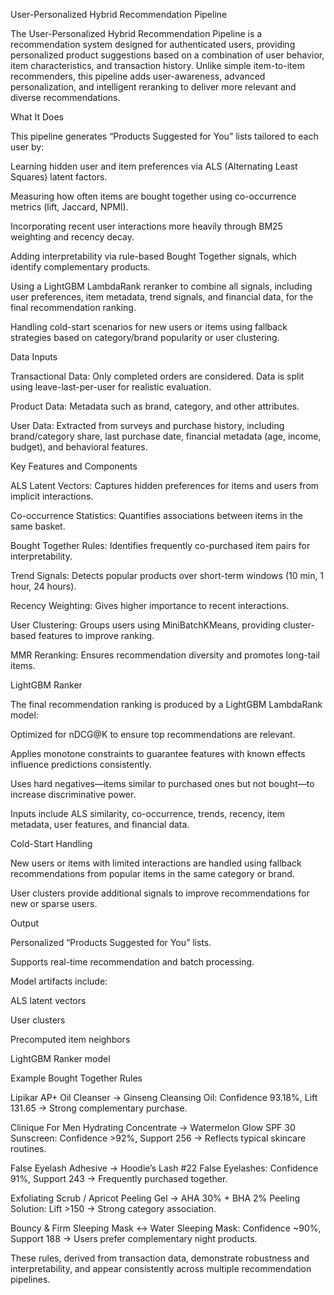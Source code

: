 User-Personalized Hybrid Recommendation Pipeline

The User-Personalized Hybrid Recommendation Pipeline is a recommendation system designed for authenticated users, providing personalized product suggestions based on a combination of user behavior, item characteristics, and transaction history. Unlike simple item-to-item recommenders, this pipeline adds user-awareness, advanced personalization, and intelligent reranking to deliver more relevant and diverse recommendations.

What It Does

This pipeline generates “Products Suggested for You” lists tailored to each user by:

Learning hidden user and item preferences via ALS (Alternating Least Squares) latent factors.

Measuring how often items are bought together using co-occurrence metrics (lift, Jaccard, NPMI).

Incorporating recent user interactions more heavily through BM25 weighting and recency decay.

Adding interpretability via rule-based Bought Together signals, which identify complementary products.

Using a LightGBM LambdaRank reranker to combine all signals, including user preferences, item metadata, trend signals, and financial data, for the final recommendation ranking.

Handling cold-start scenarios for new users or items using fallback strategies based on category/brand popularity or user clustering.

Data Inputs

Transactional Data: Only completed orders are considered. Data is split using leave-last-per-user for realistic evaluation.

Product Data: Metadata such as brand, category, and other attributes.

User Data: Extracted from surveys and purchase history, including brand/category share, last purchase date, financial metadata (age, income, budget), and behavioral features.

Key Features and Components

ALS Latent Vectors: Captures hidden preferences for items and users from implicit interactions.

Co-occurrence Statistics: Quantifies associations between items in the same basket.

Bought Together Rules: Identifies frequently co-purchased item pairs for interpretability.

Trend Signals: Detects popular products over short-term windows (10 min, 1 hour, 24 hours).

Recency Weighting: Gives higher importance to recent interactions.

User Clustering: Groups users using MiniBatchKMeans, providing cluster-based features to improve ranking.

MMR Reranking: Ensures recommendation diversity and promotes long-tail items.

LightGBM Ranker

The final recommendation ranking is produced by a LightGBM LambdaRank model:

Optimized for nDCG@K to ensure top recommendations are relevant.

Applies monotone constraints to guarantee features with known effects influence predictions consistently.

Uses hard negatives—items similar to purchased ones but not bought—to increase discriminative power.

Inputs include ALS similarity, co-occurrence, trends, recency, item metadata, user features, and financial data.

Cold-Start Handling

New users or items with limited interactions are handled using fallback recommendations from popular items in the same category or brand.

User clusters provide additional signals to improve recommendations for new or sparse users.

Output

Personalized “Products Suggested for You” lists.

Supports real-time recommendation and batch processing.

Model artifacts include:

ALS latent vectors

User clusters

Precomputed item neighbors

LightGBM Ranker model

Example Bought Together Rules

Lipikar AP+ Oil Cleanser → Ginseng Cleansing Oil: Confidence 93.18%, Lift 131.65 → Strong complementary purchase.

Clinique For Men Hydrating Concentrate → Watermelon Glow SPF 30 Sunscreen: Confidence >92%, Support 256 → Reflects typical skincare routines.

False Eyelash Adhesive → Hoodie’s Lash #22 False Eyelashes: Confidence 91%, Support 243 → Frequently purchased together.

Exfoliating Scrub / Apricot Peeling Gel → AHA 30% + BHA 2% Peeling Solution: Lift >150 → Strong category association.

Bouncy & Firm Sleeping Mask ↔ Water Sleeping Mask: Confidence ~90%, Support 188 → Users prefer complementary night products.

These rules, derived from transaction data, demonstrate robustness and interpretability, and appear consistently across multiple recommendation pipelines.
